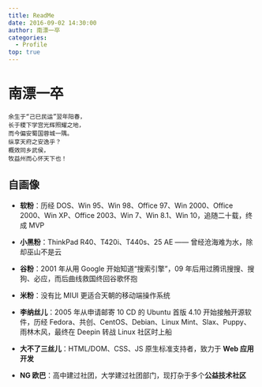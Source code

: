 ```yaml
---
title: ReadMe
date: 2016-09-02 14:30:00
author: 南漂一卒
categories:
  - Profile
top: true
---
```


# 南漂一卒

    余生于“己巳民运”翌年阳春，
    长于稷下学宫光辉照耀之地，
    而今偏安蜀国蓉城一隅。
    纵享天府之安逸乎？
    概效同乡武侯，
    牧益州而心怀天下也！

## 自画像

- **软粉**：历经 DOS、Win 95、Win 98、Office 97、Win 2000、Office 2000、Win XP、Office 2003、Win 7、Win 8.1、Win 10，追随二十载，终成 MVP

- **小黑粉**：ThinkPad R40、T420i、T440s、25 AE —— 曾经沧海难为水，除却巫山不是云

- **谷粉**：2001 年从用 Google 开始知道“搜索引擎”，09 年后用过腾讯搜搜、搜狗、必应，而后曲线救国终回谷歌怀抱

- **米粉**：没有比 MIUI 更适合天朝的移动端操作系统

- **李纳丝儿**：2005 年从申请邮寄 10 CD 的 Ubuntu 首版 4.10 开始接触开源软件，历经 Fedora、共创、CentOS、Debian、Linux Mint、Slax、Puppy、雨林木风，最终在 Deepin 转战 Linux 社区时上船

- **大不了三丝儿**：HTML/DOM、CSS、JS 原生标准支持者，致力于 **Web 应用开发**

- **NG 欧巴**：高中建过社团，大学建过社团部门，现打杂于多个**公益技术社区**
